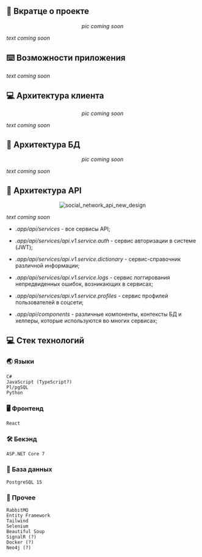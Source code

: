 ## :bookmark_tabs: Вкратце о проекте

<div align="center">

*pic coming soon*

</div>

*text coming soon*

## :keyboard: Возможности приложения

*text coming soon*

## :computer: Архитектура клиента

<div align="center">

*pic coming soon*

</div>

*text coming soon*

## :floppy_disk: Архитектура БД

<div align="center">

*pic coming soon*

</div>

*text coming soon*

## :game_die: Архитектура API

<div align="center">

![social_network_api_new_design](https://github.com/tovDmitrij/Social-network/assets/86602542/594704ba-8815-4b39-ba67-3f91be9e83e7)

</div>

*text coming soon*

- *.app/api/services* - все сервисы API;

- *.app/api/services/api.v1.service.auth* - сервис авторизации в системе (JWT);

- *.app/api/services/api.v1.service.dictionary* - сервис-справочник различной информации;

- *.app/api/services/api.v1.service.logs* - сервис логгирования непредвиденных ошибок, возникающих в сервисах;

- *.app/api/services/api.v1.service.profiles* - сервис профилей пользователей в соцсети;

- *.app/api/components* - различные компоненты, контексты БД и хелперы, которые используются во многих сервисах;

## :computer: Стек технологий
### :earth_asia: Языки
```
C#
JavaScript (TypeScript?)
Pl/pgSQL
Python
```
### :desktop_computer: Фронтенд
```
React
```
### :hammer_and_wrench: Бекэнд
```
ASP.NET Core 7
```
### :floppy_disk: База данных
```
PostgreSQL 15
```
### :scroll: Прочее
```
RabbitMQ
Entity Framework
Tailwind
Selenium
Beautiful Soup
SignalR (?)
Docker (?)
Neo4j (?)
```
